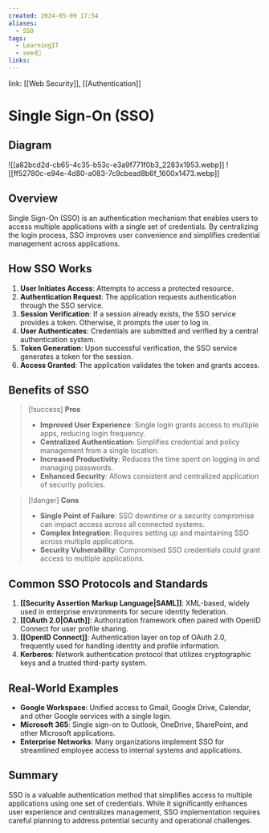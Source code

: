 ```yaml
---
created: 2024-05-09 17:54
aliases:
  - SSO
tags:
  - LearningIT
  - seed🌱
links:
---
```


link: [[Web Security]], [[Authentication]]

# Single Sign-On (SSO)

## Diagram

![[a82bcd2d-cb65-4c35-b53c-e3a9f771f0b3_2283x1953.webp]] ![[ff52780c-e94e-4d80-a083-7c9cbead8b6f_1600x1473.webp]]

## Overview

Single Sign-On (SSO) is an authentication mechanism that enables users to access multiple applications with a single set of credentials. By centralizing the login process, SSO improves user convenience and simplifies credential management across applications.

## How SSO Works

1. **User Initiates Access**: Attempts to access a protected resource.
2. **Authentication Request**: The application requests authentication through the SSO service.
3. **Session Verification**: If a session already exists, the SSO service provides a token. Otherwise, it prompts the user to log in.
4. **User Authenticates**: Credentials are submitted and verified by a central authentication system.
5. **Token Generation**: Upon successful verification, the SSO service generates a token for the session.
6. **Access Granted**: The application validates the token and grants access.

## Benefits of SSO

> [!success] **Pros**
> 
> - **Improved User Experience**: Single login grants access to multiple apps, reducing login frequency.
> - **Centralized Authentication**: Simplifies credential and policy management from a single location.
> - **Increased Productivity**: Reduces the time spent on logging in and managing passwords.
> - **Enhanced Security**: Allows consistent and centralized application of security policies.

> [!danger] **Cons**
> 
> - **Single Point of Failure**: SSO downtime or a security compromise can impact access across all connected systems.
> - **Complex Integration**: Requires setting up and maintaining SSO across multiple applications.
> - **Security Vulnerability**: Compromised SSO credentials could grant access to multiple applications.

## Common SSO Protocols and Standards

1. **[[Security Assertion Markup Language|SAML]]**: XML-based, widely used in enterprise environments for secure identity federation.
2. **[[OAuth 2.0|OAuth]]**: Authorization framework often paired with OpenID Connect for user profile sharing.
3. **[[OpenID Connect]]**: Authentication layer on top of OAuth 2.0, frequently used for handling identity and profile information.
4. **Kerberos**: Network authentication protocol that utilizes cryptographic keys and a trusted third-party system.

## Real-World Examples

- **Google Workspace**: Unified access to Gmail, Google Drive, Calendar, and other Google services with a single login.
- **Microsoft 365**: Single sign-on to Outlook, OneDrive, SharePoint, and other Microsoft applications.
- **Enterprise Networks**: Many organizations implement SSO for streamlined employee access to internal systems and applications.

## Summary

SSO is a valuable authentication method that simplifies access to multiple applications using one set of credentials. While it significantly enhances user experience and centralizes management, SSO implementation requires careful planning to address potential security and operational challenges.
